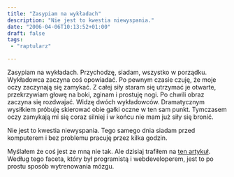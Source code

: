 ```yaml
---
title: "Zasypiam na wykładach"
description: "Nie jest to kwestia niewyspania."
date: "2006-04-06T10:13:52+01:00"
draft: false
tags:
 - "raptularz"

---
```


<!--more-->

Zasypiam na wykładach. Przychodzę, siadam, wszystko w porządku. Wykładowca
zaczyna coś opowiadać. Po pewnym czasie czuję, że moje oczy zaczynają się
zamykać. Z całej siły staram się utrzymać je otwarte, przekrzywiam głowę na
boki, zginam i prostuję nogi. Po chwili obraz zaczyna się rozdwajać. Widzę dwóch
wykładowców. Dramatycznym wysiłkiem próbuję skierować obie gałki oczne w ten sam
punkt. Tymczasem oczy zamykają mi się coraz silniej i w końcu nie mam już siły
się bronić.

Nie jest to kwestia niewyspania. Tego samego dnia siadam przed komputerem i bez
problemu pracuję przez kilka godzin.

Myślałem że coś jest ze mną nie tak. Ale dzisiaj trafiłem na [ten
artykuł][healthproblems]. Według tego faceta, który był programistą i
webdeveloperem, jest to po prostu sposób wytrenowania mózgu.

[healthproblems]: https://www.tech-recipes.com/rx/2639/debate_health_problems_related_geek_lifestyle/ "Health Problems Related to the Geek Lifestyle (ang.)"
